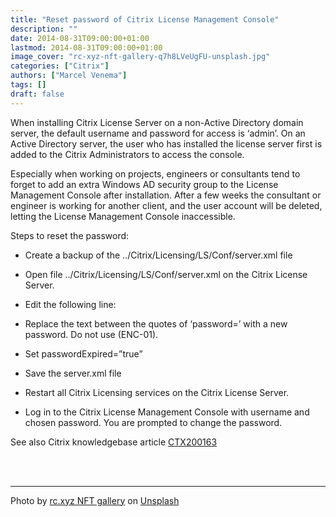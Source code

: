 ```yaml
---
title: "Reset password of Citrix License Management Console"
description: ""
date: 2014-08-31T09:00:00+01:00
lastmod: 2014-08-31T09:00:00+01:00
image_cover: "rc-xyz-nft-gallery-q7h8LVeUgFU-unsplash.jpg"
categories: ["Citrix"]
authors: ["Marcel Venema"] 
tags: []
draft: false
---
```


When installing Citrix License Server on a non-Active Directory domain server, the default username and password for access is ‘admin’. On an Active Directory server, the user who has installed the license server first is added to the Citrix Administrators to access the console.

Especially when working on projects, engineers or consultants tend to forget to add an extra Windows AD security group to the License Management Console after installation. After a few weeks the consultant or engineer is working for another client, and the user account will be deleted, letting the License Management Console inaccessible.

Steps to reset the password:

- Create a backup of the ../Citrix/Licensing/LS/Conf/server.xml file

- Open file ../Citrix/Licensing/LS/Conf/server.xml on the Citrix License Server.

- Edit the following line:

- Replace the text between the quotes of ‘password=’ with a new password. Do not use (ENC-01).

- Set passwordExpired=”true”

- Save the server.xml file

- Restart all Citrix Licensing services on the Citrix License Server.

- Log in to the Citrix License Management Console with username and chosen password. You are prompted to change the password.


See also Citrix knowledgebase article [CTX200163](http://support.citrix.com/article/CTX200163)

&nbsp;  
&nbsp;  

---

Photo by <a href="https://unsplash.com/@moneyphotos?utm_content=creditCopyText&utm_medium=referral&utm_source=unsplash">rc.xyz NFT gallery</a> on <a href="https://unsplash.com/photos/a-bunch-of-keys-sitting-on-top-of-a-table-q7h8LVeUgFU?utm_content=creditCopyText&utm_medium=referral&utm_source=unsplash">Unsplash</a>

&nbsp;  
